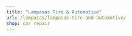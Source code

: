 ```yaml
---
title: "Lampasas Tire & Automotive"
url: /lampasas/lampasas-tire-and-automotive/
shop: car repair
---
```


